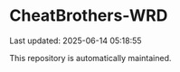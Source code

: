 # CheatBrothers-WRD

Last updated: 2025-06-14 05:18:55

This repository is automatically maintained.
